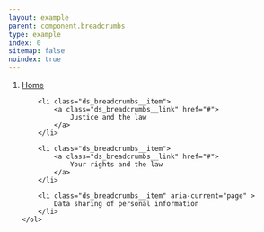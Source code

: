 ```yaml
---
layout: example
parent: component.breadcrumbs
type: example
index: 0
sitemap: false
noindex: true
---
```


<nav aria-label="Breadcrumb">
    <ol class="ds_breadcrumbs">
        <li class="ds_breadcrumbs__item">
            <a class="ds_breadcrumbs__link" href="#">
                Home
            </a>
        </li>
        
        <li class="ds_breadcrumbs__item">
            <a class="ds_breadcrumbs__link" href="#">
                Justice and the law
            </a>
        </li>
        
        <li class="ds_breadcrumbs__item">
            <a class="ds_breadcrumbs__link" href="#">
                Your rights and the law
            </a>
        </li>

        <li class="ds_breadcrumbs__item" aria-current="page" >
            Data sharing of personal information
        </li>
    </ol>
</nav>
